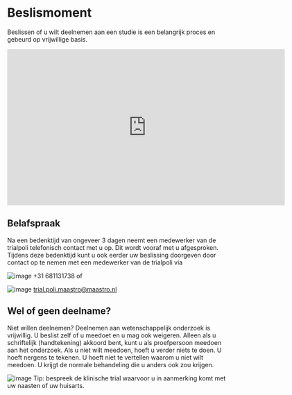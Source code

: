 # Beslismoment

Beslissen of u wilt deelnemen aan een studie is een belangrijk proces en gebeurd op vrijwillige basis. 

<iframe src="https://player.vimeo.com/video/256946619?title=0&byline=0&portrait=0" width="640" height="360" frameborder="0" allow="autoplay; fullscreen; picture-in-picture" allowfullscreen></iframe>


## Belafspraak

Na een bedenktijd van ongeveer 3 dagen neemt een medewerker van de trialpoli telefonisch contact met u op. Dit wordt vooraf met u afgesproken. Tijdens deze bedenktijd kunt u ook eerder uw beslissing doorgeven door contact op te nemen met een medewerker van de trialpoli via 

![image](https://user-images.githubusercontent.com/83635539/119349424-75138400-bc9e-11eb-8c8c-71ae896824e1.png) +31 681131738 of 

![image](https://user-images.githubusercontent.com/83635539/119349632-a8561300-bc9e-11eb-8ba0-024b99c53c9b.png) trial.poli.maastro@maastro.nl 

## Wel of geen deelname?

Niet willen deelnemen? Deelnemen aan wetenschappelijk onderzoek is vrijwillig. U beslist zelf of u meedoet en u mag ook weigeren. Alleen als u schriftelijk (handtekening) akkoord bent, kunt u als proefpersoon meedoen aan het onderzoek. Als u niet wilt meedoen, hoeft u verder niets te doen. U hoeft nergens te tekenen. U hoeft niet te vertellen waarom u niet wilt meedoen. U krijgt de normale behandeling die u anders ook zou krijgen.

![image](https://user-images.githubusercontent.com/83635539/119349266-41385e80-bc9e-11eb-814e-6c450e5f54a3.png) Tip: bespreek de klinische trial waarvoor u in aanmerking komt met uw naasten of uw huisarts. 
